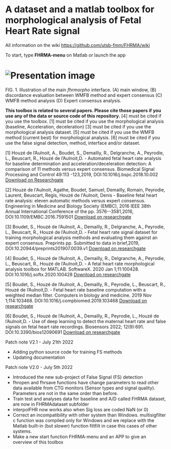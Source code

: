 # A dataset and a matlab toolbox for morphological analysis of Fetal Heart Rate signal

All information on the wiki https://github.com/utsb-fmm/FHRMA/wiki

To start, type **FHRMA-menu** on Matlab or launch the app

![Presentation image](https://utsb.univ-catholille.fr/fhr-demo/Presentation.png)
=======
FIG. 1. Illustration of the main *fhrmorpho* interface. (A) main window, (B) discordance evaluation between WMFB method and expert consensus (C) WMFB method analysis (D) Expert consensus analysis.

**This toolbox is related to several papers. Please cite those papers if you use any of the data or source code of this repository.**  [4] must be cited if you use the toolbox. [1]  must be cited if you use the morphological analysis (baseline, Acceleration, deceleration) [3] must be cited if you use the morphological analysis dataset. [5] must be cited if you use the WMFB method (current best) for morphological analysis. [6] must be cited if you use the false signal detection, method, interface and/or dataset.

[1] Houzé de l’Aulnoit, A., Boudet, S., Demailly, R., Delgranche, A., Peyrodie, L., Beuscart, R., Houzé de l’Aulnoit,D. - Automated fetal heart rate analysis for baseline determination and acceleration/deceleration detection: A comparison of 11 methods versus expert consensus. Biomedical Signal Processing and Control 49:113 -123,2019, DOI:10.1016/j.bspc.2018.10.002 [Download on Researchgate](https://www.researchgate.net/publication/329718625_Automated_fetal_heart_rate_analysis_for_baseline_determination_and_accelerationdeceleration_detection_A_comparison_of_11_methods_versus_expert_consensus)

[2] Houzé de l'Aulnoit, Agathe, Boudet, Samuel, Demailly, Romain, Peyrodie, Laurent, Beuscart, Regis, Houzé de l'Aulnoit, Denis - Baseline fetal heart rate analysis: eleven automatic methods versus expert consensus. Engineering in Medicine and Biology Society (EMBC), 2016 IEEE 38th Annual International Conference of the pp. 3576--3581,2016, DOI:10.1109/EMBC.2016.7591501 [Download on researchgate](https://www.researchgate.net/publication/309349819_Baseline_fetal_heart_rate_analysis_Eleven_automatic_methods_versus_expert_consensus)

[3] Boudet, S., Houzé de l’Aulnoit, A., Demailly, R., Delgranche, A., Peyrodie, L., Beuscart, R., Houzé de l’Aulnoit,D. - Fetal heart rate signal dataset for training morphological analysis methods and evaluating them against an expert consensus. Preprints pp. Submitted to data in brief,2019, DOI:10.20944/preprints201907.0039.v1 [Download on researchgate](https://www.researchgate.net/publication/334164380_Fetal_Heart_Rate_Signal_Dataset_for_Training_Morphological_Analysis_Methods_and_Evaluating_them_Against_an_Expert_Consensus)

[4] Boudet, S., Houzé de l’Aulnoit, A., Demailly, R., Delgranche, A., Peyrodie, L., Beuscart, R., Houzé de l’Aulnoit,D. - A fetal heart rate morphological analysis toolbox for MATLAB. SoftwareX. 2020 Jan 1;11:100428. DOI:10.1016/j.softx.2020.100428 [Download on researchgate](https://www.researchgate.net/publication/339535549_A_fetal_heart_rate_morphological_analysis_toolbox_for_MATLAB)

[5] Boudet, S., Houzé de l’Aulnoit, A., Demailly, R., Peyrodie, L., Beuscart, R., Houzé de l’Aulnoit,D. - Fetal heart rate baseline computation with a weighted median filter. Computers in biology and medicine. 2019 Nov 1;114:103468. DOI:10.1016/j.compbiomed.2019.103468 [Download on researchgate](https://www.researchgate.net/publication/336035977_Fetal_heart_rate_baseline_computation_with_a_weighted_median_filter)

[6] Boudet, S., Houzé de l’Aulnoit, A., Demailly, R., Peyrodie, L., Houzé de l’Aulnoit,D. - Use of deep learning to detect the maternal heart rate and false signals on fetal heart rate recordings. Biosensors 2022; 12(9):691. DOI:10.3390/bios12090691 [Download on researchgate](https://www.researchgate.net/publication/363027076_Use_of_Deep_Learning_to_Detect_the_Maternal_Heart_Rate_and_False_Signals_on_Fetal_Heart_Rate_Recordings)

Patch note V2.1 - July 21th 2022
- Adding python source code for training FS methods
- Updating documentation

Patch note V2.0 - July 5th 2022
- Introduced the new sub-project of False Signal (FS) detection
- fhropen and fhrsave functions have change parameters to read other data available from CTG monitors (Sensor types and signal quality). Parameters are not in the same order than before.
- Train test and analyses data for baseline and A/D called FHRMA dataset, are now in FHRMAdataset subfolder
- interpolFHR now works also when Sig loss are coded NaN (or 0)
- Correct an incompatibility with other system than Windows. multisigfilter c function was compiled only for Windows and we replace with the Matlab built-in (but slower) function filtfilt in case this cases of other systems.
- Make a new start function FHRMA-menu and an APP to give an overview of this toolbox
